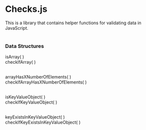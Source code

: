 # Checks.js
This is a library that contains helper functions for validating data in JavaScript.<br><br>

### Data Structures
isArray( )<br>
checkIfArray( )<br><br>

arrayHasXNumberOfElements( )<br>
checkIfArrayHasXNumberOfElements( )<br><br>

isKeyValueObject( )<br>
checkIfKeyValueObject( )<br><br>

keyExistsInKeyValueObject( )<br>
checkIfKeyExistsInKeyValueObject( )<br><br>